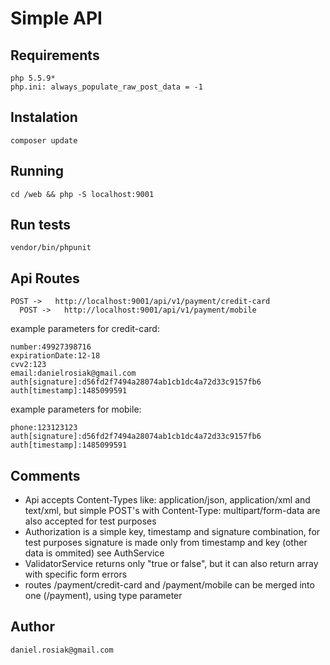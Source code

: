 # Simple API

## Requirements

    php 5.5.9*
    php.ini: always_populate_raw_post_data = -1


## Instalation

    composer update


## Running

    cd /web && php -S localhost:9001


## Run tests

    vendor/bin/phpunit 


## Api Routes

    POST ->   http://localhost:9001/api/v1/payment/credit-card
	  POST ->   http://localhost:9001/api/v1/payment/mobile

example parameters for credit-card:

    number:49927398716
    expirationDate:12-18
    cvv2:123
    email:danielrosiak@gmail.com
    auth[signature]:d56fd2f7494a28074ab1cb1dc4a72d33c9157fb6
    auth[timestamp]:1485099591

example parameters for mobile:

    phone:123123123
    auth[signature]:d56fd2f7494a28074ab1cb1dc4a72d33c9157fb6
    auth[timestamp]:1485099591


## Comments

+   Api accepts Content-Types like: application/json, application/xml and text/xml, but simple POST's with Content-Type: multipart/form-data are also accepted for test purposes
+   Authorization is a simple key, timestamp and signature combination, for test purposes signature is made only from timestamp and key (other data is ommited) see AuthService
+   ValidatorService returns only "true or false", but it can also return array with specific form errors
+   routes /payment/credit-card and /payment/mobile can be merged into one (/payment), using type parameter

## Author

    daniel.rosiak@gmail.com







